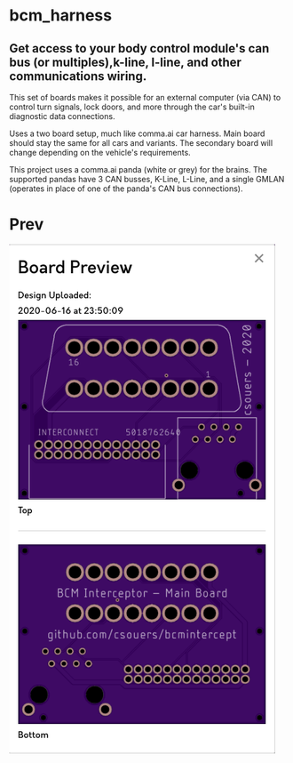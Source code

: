 
# bcm_harness

## Get access to your body control module's can bus (or multiples),k-line, l-line, and other communications wiring.

This set of boards makes it possible for an external computer (via CAN) to control turn signals, lock doors, and more through the car's built-in diagnostic data connections.

Uses a two board setup, much like comma.ai car harness. Main board should stay the same for all cars and variants. The secondary board will change depending on the vehicle's requirements.

This project uses a comma.ai panda (white or grey) for the brains. The supported pandas have 3 CAN busses, K-Line, L-Line, and a single GMLAN (operates in place of one of the panda's CAN bus connections).

# Prev

![image info](./main_preview.png)

<!--stackedit_data:
eyJoaXN0b3J5IjpbLTIxMjA1MDY2NTgsMTUzMjQzNDI5Nl19
-->
